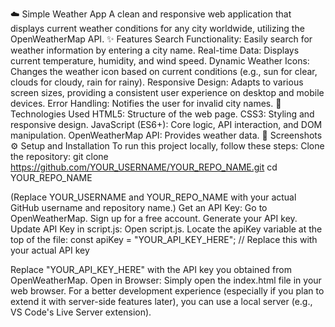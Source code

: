 ☁️ Simple Weather App
A clean and responsive web application that displays current weather conditions for any city worldwide, utilizing the OpenWeatherMap API.
✨ Features
Search Functionality: Easily search for weather information by entering a city name.
Real-time Data: Displays current temperature, humidity, and wind speed.
Dynamic Weather Icons: Changes the weather icon based on current conditions (e.g., sun for clear, clouds for cloudy, rain for rainy).
Responsive Design: Adapts to various screen sizes, providing a consistent user experience on desktop and mobile devices.
Error Handling: Notifies the user for invalid city names.
🚀 Technologies Used
HTML5: Structure of the web page.
CSS3: Styling and responsive design.
JavaScript (ES6+): Core logic, API interaction, and DOM manipulation.
OpenWeatherMap API: Provides weather data.
📸 Screenshots
⚙️ Setup and Installation
To run this project locally, follow these steps:
Clone the repository:
git clone https://github.com/YOUR_USERNAME/YOUR_REPO_NAME.git
cd YOUR_REPO_NAME

(Replace YOUR_USERNAME and YOUR_REPO_NAME with your actual GitHub username and repository name.)
Get an API Key:
Go to OpenWeatherMap.
Sign up for a free account.
Generate your API key.
Update API Key in script.js:
Open script.js.
Locate the apiKey variable at the top of the file:
const apiKey = "YOUR_API_KEY_HERE"; // Replace this with your actual API key


Replace "YOUR_API_KEY_HERE" with the API key you obtained from OpenWeatherMap.
Open in Browser:
Simply open the index.html file in your web browser.
For a better development experience (especially if you plan to extend it with server-side features later), you can use a local server (e.g., VS Code's Live Server extension).
